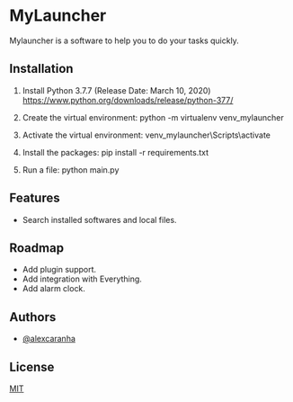 
# MyLauncher

Mylauncher is a software to help you to do your tasks quickly.


## Installation 

1. Install Python 3.7.7 (Release Date: March 10, 2020)
https://www.python.org/downloads/release/python-377/

2. Create the virtual environment:
python -m virtualenv venv_mylauncher

3. Activate the virtual environment:
venv_mylauncher\Scripts\activate

4. Install the packages:
pip install -r requirements.txt

5. Run a file:
python main.py

## Features

- Search installed softwares and local files.

<!-- ## Demo -->
<!-- Insert gif or link to demo -->

  
## Roadmap

- Add plugin support.
- Add integration with Everything.
- Add alarm clock.

## Authors

- [@alexcaranha](https://www.github.com/alexcaranha)

  
## License

[MIT](https://choosealicense.com/licenses/mit/)

  